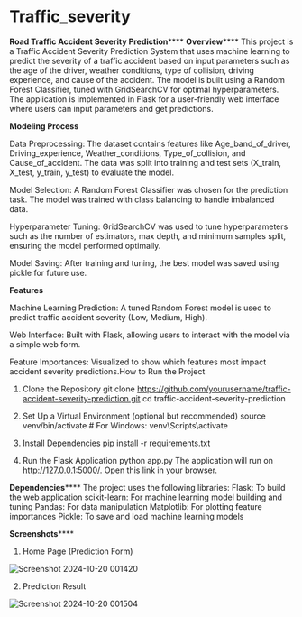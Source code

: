 # Traffic_severity

**Road Traffic Accident Severity Prediction******
**Overview******
This project is a Traffic Accident Severity Prediction System that uses machine learning to predict the severity of a traffic accident based on input parameters such as the age of the driver, weather conditions, type of collision, driving experience, and cause of the accident. The model is built using a Random Forest Classifier, tuned with GridSearchCV for optimal hyperparameters. The application is implemented in Flask for a user-friendly web interface where users can input parameters and get predictions.


****Modeling Process****

Data Preprocessing:
The dataset contains features like Age_band_of_driver, Driving_experience, Weather_conditions, Type_of_collision, and Cause_of_accident.
The data was split into training and test sets (X_train, X_test, y_train, y_test) to evaluate the model.

Model Selection:
A Random Forest Classifier was chosen for the prediction task.
The model was trained with class balancing to handle imbalanced data.

Hyperparameter Tuning:
GridSearchCV was used to tune hyperparameters such as the number of estimators, max depth, and minimum samples split, ensuring the model performed optimally.

Model Saving:
After training and tuning, the best model was saved using pickle for future use.

****Features****

Machine Learning Prediction: A tuned Random Forest model is used to predict traffic accident severity (Low, Medium, High).

Web Interface: Built with Flask, allowing users to interact with the model via a simple web form.

Feature Importances: Visualized to show which features most impact accident severity predictions.How to Run the Project

1. Clone the Repository
git clone https://github.com/yourusername/traffic-accident-severity-prediction.git
cd traffic-accident-severity-prediction

2. Set Up a Virtual Environment (optional but recommended)
source venv/bin/activate   # For Windows: venv\Scripts\activate

3. Install Dependencies
pip install -r requirements.txt

4. Run the Flask Application
python app.py
The application will run on http://127.0.0.1:5000/. Open this link in your browser.

****Dependencies********
The project uses the following libraries:
Flask: To build the web application
scikit-learn: For machine learning model building and tuning
Pandas: For data manipulation
Matplotlib: For plotting feature importances
Pickle: To save and load machine learning models

****Screenshots********
1. Home Page (Prediction Form)

![Screenshot 2024-10-20 001420](https://github.com/user-attachments/assets/ea2e17bd-0587-4663-a572-386c2fea76f8)

2. Prediction Result

![Screenshot 2024-10-20 001504](https://github.com/user-attachments/assets/0ae34ae4-f373-488c-bdf6-7adb5366f06c)
